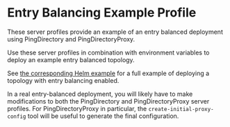 # Entry Balancing Example Profile
These server profiles provide an example of an entry balanced deployment using PingDirectory and PingDirectoryProxy.

Use these server profiles in combination with environment variables to deploy an example entry balanced topology.

See [the corresponding Helm example](https://github.com/pingidentity/pingidentity-devops-getting-started/tree/master/30-helm/entry-balancing) for a full example of deploying a topology with entry balancing enabled.

In a real entry-balanced deployment, you will likely have to make modifications to both the PingDirectory and PingDirectoryProxy server profiles. For PingDirectoryProxy in particular, the `create-initial-proxy-config` tool will be useful to generate the final configuration.

